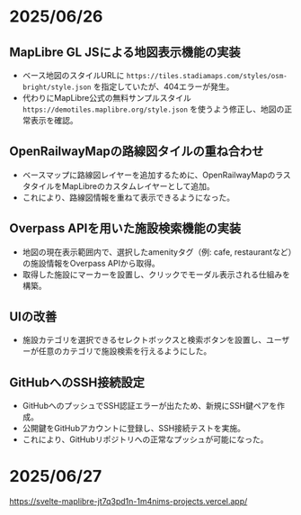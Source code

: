 # 2025/06/26

## MapLibre GL JSによる地図表示機能の実装

- ベース地図のスタイルURLに `https://tiles.stadiamaps.com/styles/osm-bright/style.json` を指定していたが、404エラーが発生。
- 代わりにMapLibre公式の無料サンプルスタイル `https://demotiles.maplibre.org/style.json` を使うよう修正し、地図の正常表示を確認。

## OpenRailwayMapの路線図タイルの重ね合わせ

- ベースマップに路線図レイヤーを追加するために、OpenRailwayMapのラスタタイルをMapLibreのカスタムレイヤーとして追加。
- これにより、路線図情報を重ねて表示できるようになった。

## Overpass APIを用いた施設検索機能の実装

- 地図の現在表示範囲内で、選択したamenityタグ（例: cafe, restaurantなど）の施設情報をOverpass APIから取得。
- 取得した施設にマーカーを設置し、クリックでモーダル表示される仕組みを構築。

## UIの改善

- 施設カテゴリを選択できるセレクトボックスと検索ボタンを設置し、ユーザーが任意のカテゴリで施設検索を行えるようにした。

## GitHubへのSSH接続設定

- GitHubへのプッシュでSSH認証エラーが出たため、新規にSSH鍵ペアを作成。
- 公開鍵をGitHubアカウントに登録し、SSH接続テストを実施。
- これにより、GitHubリポジトリへの正常なプッシュが可能になった。

# 2025/06/27
https://svelte-maplibre-jt7q3pd1n-1m4nims-projects.vercel.app/
